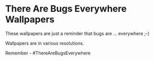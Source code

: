 # There Are Bugs Everywhere Wallpapers

These wallpapers are just a reminder that bugs are ... everywhere ;-)

Wallpapers are in various resolutions.

Remember - #ThereAreBugsEverywhere

